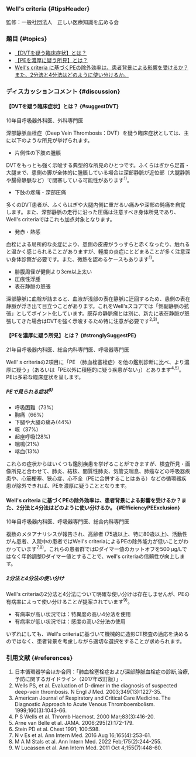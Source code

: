 ### Well's criteria {#tipsHeader}

監修：一般社団法人　正しい医療知識を広める会 

### 題目 {#topics}

- [【DVTを疑う臨床症状】とは？](#suggestDVT)
- [【PEを濃厚に疑う所見】とは？](#stronglySuggestPE)
- [Well's criteria に基づくPEの除外効率は、患者背景による影響を受けるか？また、2分法と4分法はどのように使い分けるか。](#EfficiencyPEExclusion)

### ディスカッションコメント {#discussion}

#### 【DVTを疑う臨床症状】とは？ {#suggestDVT}

10年目呼吸器外科医、外科専門医

深部静脈血栓症（Deep Vein Thrombosis：DVT）を疑う臨床症状としては、主に以下のような所見が挙げられます。  

- 片側性の下肢の腫脹

DVTをもっとも強く示唆する典型的な所見のひとつです。ふくらはぎから足首・大腿まで、患側の脚が全体的に腫脹している場合は深部静脈が近位部（大腿静脈や腸骨静脈など）で閉塞している可能性があります<sup>1)</sup>。  
- 下肢の疼痛・深部圧痛  

多くのDVT患者が、ふくらはぎや大腿内側に重だるい痛みや深部の鈍痛を自覚します。また、深部静脈の走行に沿った圧痛は注意すべき身体所見であり、Well's criteriaではこれも加点対象となります。  
- 発赤・熱感  

血栓による局所的な炎症により、患側の皮膚がうっすらと赤くなったり、触れると温かく感じられることがありますが、軽度の炎症にとどまることが多く注意深い身体診察が必要です。また、微熱を認めるケースもあります<sup>1)</sup>。  
- 腓腹周径が健側より3cm以上太い  
- 圧痕性浮腫  
- 表在静脈の怒張  

深部静脈に血栓が詰まると、血液が浅部の表在静脈に迂回するため、患側の表在静脈が浮き出て目立つことがあります。これをWell'sスコアでは「側副静脈の拡張」としてポイント化しています。既存の静脈瘤とは別に、新たに表在静脈が怒張してきた場合はDVTを強く示唆するため特に注意が必要です<sup>2,3)</sup>。

#### 【PEを濃厚に疑う所見】とは？ {#stronglySuggestPE}

21年目呼吸器内科医、総合内科専門医、呼吸器専門医

Well' s criteriaの2項目に「PE （肺血栓塞栓症）を他の鑑別診断に比べ、より濃厚に疑う」（あるいは「PE以外に積極的に疑う疾患がない」）とあります<sup>4,5)</sup>。PEは多彩な臨床症状を呈します。

<div class="blue-box">

##### PEで見られる症状<sup>6)</sup>
* 呼吸困難（73%）
* 胸痛（66%）
* 下腿や大腿の痛み(44%)
* 咳（37%）
* 起座呼吸(28%)
* 喘鳴(21%)
* 喀血(13%)

</div>

これらの症状からはいくつも鑑別疾患を挙げることができますが、検査所見・画像所見と合わせて、肺炎、結核、間質性肺炎、気管支喘息、肺癌などの呼吸器疾患や、心筋梗塞、狭心症、心不全（PEに合併することはある）などの循環器疾患が除外できれば、PEを濃厚に疑うこととなります。

#### Well's criteria に基づくPEの除外効率は、患者背景による影響を受けるか？また、2分法と4分法はどのように使い分けるか。 {#EfficiencyPEExclusion}

10年目呼吸器内科医、呼吸器専門医、総合内科専門医

複数のメタアナリシスが報告され、高齢者 (75歳以上、特に80歳以上)、活動性がん患者、入院中の患者ではWell's criteriaによるPEの除外能力が低いことがわかっています<sup>7,8)</sup>。これらの患者群ではDダイマー値のカットオフを500 μg/Lではなく年齢調整Dダイマー値とすることで、well's criteriaの信頼性が向上します。  

<div class="blue-box">

##### 2分法と4分法の使い分け

Well's criteriaの2分法と4分法について明確な使い分けは存在しませんが、PEの有病率によって使い分けることが提案されています<sup>9)</sup>。
- 有病率が高い状況では：特異度の高い4分法を使用
- 有病率が低い状況では：感度の高い2分法の使用

</div>

いずれにしても、Well's criteriaに基づいて機械的に造影CT検査の適応を決めるのではなく、患者背景を考慮しながら適切な選択をすることが求められます。

### 引用文献 {#references}

1. 日本循環器学会ほか合同：「肺血栓塞栓症および深部静脈血栓症の診断,治療,予防に関するガイドライン（2017年改訂版）」.  
2. Wells PS, et al. Evaluation of D-dimer in the diagnosis of suspected deep-vein thrombosis. N Engl J Med. 2003;349(13):1227-35.  
3. American Journal of Respiratory and Critical Care Medicine. The Diagnostic Approach to Acute Venous Thromboembolism. 1999;160(3):1043-66.  
4. P S Wells et al.  Thromb Haemost. 2000 Mar;83(3):416-20.  
5. Arne van Belle et al. JAMA. 2006;295(2):172-179.  
6. Stein PD et al. Chest 1991; 100:598.  
7. N v Es et al. Ann Intern Med. 2016 Aug 16;165(4):253-61. 
8. M A M Stals et al. Ann Intern Med. 2022 Feb;175(2):244-255.
9. W Lucassen et al. Ann Intern Med. 2011 Oct 4;155(7):448-60.